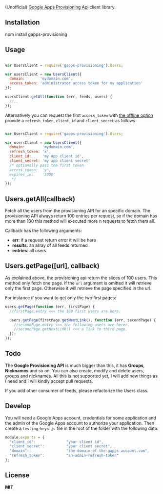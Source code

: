 (Unofficial) [Google Apps Provisioning Api](https://developers.google.com/google-apps/provisioning/reference) client library.


## Installation

  npm install gapps-provisioning

## Usage

~~~javascript

var UsersClient = require('gapps-provisioning').Users;

var usersClient = new UsersClient({
  domain:       'mydomain.com',
  access_token: 'administrator access token for my application'
});

usersClient.getAll(function (err, feeds, users) {
  //..
});
~~~

Alternatively you can request the first ```access_token``` with [the offline option](https://developers.google.com/accounts/docs/OAuth2WebServer#offline) provide a ```refresh_token```, ```client_id``` and ```client_secret``` as follows:

~~~javascript

var UsersClient = require('gapps-provisioning').Users;

var usersClient = new UsersClient({
  domain:        'mydomain.com',
  refresh_token: 'x',
  client_id:     'my app client id',
  client_secret: 'my app client secret'
  /* optionally pass the first token 
  access_token:  'y',
  expires_in:    '3000'
   */
});
~~~

## Users.getAll(callback)

Fetch all the users from the provisioning API for an specific domain. The provisioning API always return 100 entries per request, so if the domain has more than 100 this method will executed more n requests to fetch them all.

Callback has the following arguments:

-   **err**: if a request return error it will be here
-   **results**: an array of all feeds returned
-   **entries**: all users 


## Users.getPage([url], callback)

As explained above, the provisioning api return the slices of 100 users. This method only fetch one page. If the ```url``` argument is omitted it will retrieve only the first page. Otherwise it will retrieve the page specified in the url.

For instance if you want to get only the two first pages:

~~~javascript
users.getPage(function (err, firstPage) {
  //firstPage.entry <<< the 100 first users are here.

  users.getPage(firstPage.getNextLink(), function (err, secondPage) {
    //secondPage.entry <<< the following users are herer.
    //secondPage.getNextLink() <<< a link to third page.
  });
});
~~~

## Todo 

The **Google Provisioning API** is much bigger than this, it has **Groups**, **Nicknames** and so on. You can also create, modify and delete users, groups and nicknames. All this is not supported yet, I will add new things as I need and I will kindly accept pull requests.

If you add other consumer of feeds, please refactorize the Users class.

## Develop

You will need a Google Apps account, credentials for some application and the admin of the Google Apps account to authorize your application. Then create a ```testing-keys.js``` file in the root of the folder with the following data:

~~~javascript
module.exports = {
  "client_id":              "your client id",
  "client_secret":          "your client secret",
  "domain":                 "the-domain-of-the-gapps-account.com",
  "refresh_token":          "an-admin-refresh-token"
};
~~~

## License

**MIT**